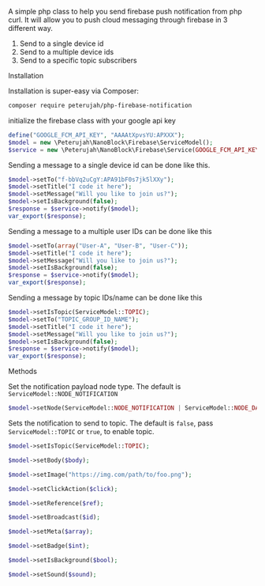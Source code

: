 A simple php class to help you send firebase push notification from php curl. 
It will allow you to push cloud messaging through firebase in 3 different way.
 
   1. Send to a single device id
   2. Send to a multiple device ids
   3. Send to a specific topic  subscribers

Installation

Installation is super-easy via Composer:

```bash 
composer require peterujah/php-firebase-notification
```

initialize the firebase class with your google api key

```php
define("GOOGLE_FCM_API_KEY", "AAAAtXpvsYU:APXXX");
$model = new \Peterujah\NanoBlock\Firebase\ServiceModel();
$service = new \Peterujah\NanoBlock\Firebase\Service(GOOGLE_FCM_API_KEY);
```

Sending a message to a single device id can be done like this.

```php
$model->setTo("f-bbVq2uCgY:APA91bF0s7jk5lXXy");
$model->setTitle("I code it here");
$model->setMessage("Will you like to join us?");
$model->setIsBackground(false);
$response = $service->notify($model);
var_export($response);
```

Sending a message to a multiple user IDs can be done like this

```php
$model->setTo(array("User-A", "User-B", "User-C"));
$model->setTitle("I code it here");
$model->setMessage("Will you like to join us?");
$model->setIsBackground(false);
$response = $service->notify($model);
var_export($response);
```
    
 Sending a message by topic IDs/name can be done like this

```php
$model->setIsTopic(ServiceModel::TOPIC);
$model->setTo("TOPIC_GROUP_ID_NAME");
$model->setTitle("I code it here");
$model->setMessage("Will you like to join us?");
$model->setIsBackground(false);
$response = $service->notify($model);
var_export($response);
```

Methods

Set the notification payload node type. The default is `ServiceModel::NODE_NOTIFICATION`

```php 
$model->setNode(ServiceModel::NODE_NOTIFICATION | ServiceModel::NODE_DATA);
```

Sets the notification to send to topic. The default is `false`, pass `ServiceModel::TOPIC` or `true`, to enable topic.
```php
$model->setIsTopic(ServiceModel::TOPIC);
```

```php
$model->setBody($body);
```

```php
$model->setImage("https://img.com/path/to/foo.png");
```

```php
$model->setClickAction($click);
```

```php
$model->setReference($ref);
```

```php
$model->setBroadcast($id);
```

```php
$model->setMeta($array);
```

```php
$model->setBadge($int);
```

```php
$model->setIsBackground($bool);
```

```php
$model->setSound($sound);
```
